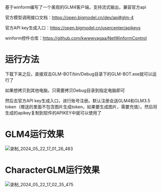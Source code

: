 基于winform编写了一个美观的GLM4客户端，支持流式输出，兼容官方api

官方模型调用接口文档：https://open.bigmodel.cn/dev/api#glm-4

官方API key生成入口：https://open.bigmodel.cn/usercenter/apikeys

winform控件仓库：https://github.com/kwwwvagaa/NetWinformControl

# 运行方法
下载下来之后，直接双击GLM-BOT/bin/Debug目录下的GLM-BOT.exe就可以运行了

如果想拷贝到其他电脑，只需要拷贝Debug目录到指定电脑即可

然后去官方API key生成入口，进行账号注册。默认注册会送GLM4和GLM3.5 token（赠送的里面不包含图片生成token，如果要生成图片，需要充值）。然后将生成的apikey复制到软件的APIKEY中就可以使用了

# GLM4运行效果
![录制_2024_05_22_17_01_26_483](https://github.com/littlestone0806/GLM4-Client/assets/42195561/0b000041-ab21-44cc-916b-21add17874c3)

# CharacterGLM运行效果
![录制_2024_05_22_17_02_35_475](https://github.com/littlestone0806/GLM4-Client/assets/42195561/aa34f8a5-244f-4129-9054-6da62a539a42)
